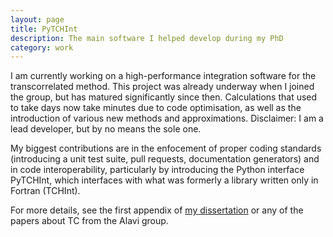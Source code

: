 ```yaml
---
layout: page
title: PyTCHInt
description: The main software I helped develop during my PhD
category: work
---
```


I am currently working on a high-performance integration software for the transcorrelated method.
This project was already underway when I joined the group, but has matured significantly since then.
Calculations that used to take days now take minutes due to code optimisation, as well as the introduction
of various new methods and approximations. Disclaimer: I am a lead developer, but by no means the sole one.

My biggest contributions are in the enfocement of proper coding standards (introducing a unit test
suite, pull requests, documentation generators) and in code interoperability, particularly by introducing the
Python interface PyTCHInt, which interfaces with what was formerly a library written only in Fortran (TCHInt).

For more details, see the first appendix of [my dissertation](/assets/pdf/jphaupt_phdthesis.pdf) or any of the
papers about TC from the Alavi group.
